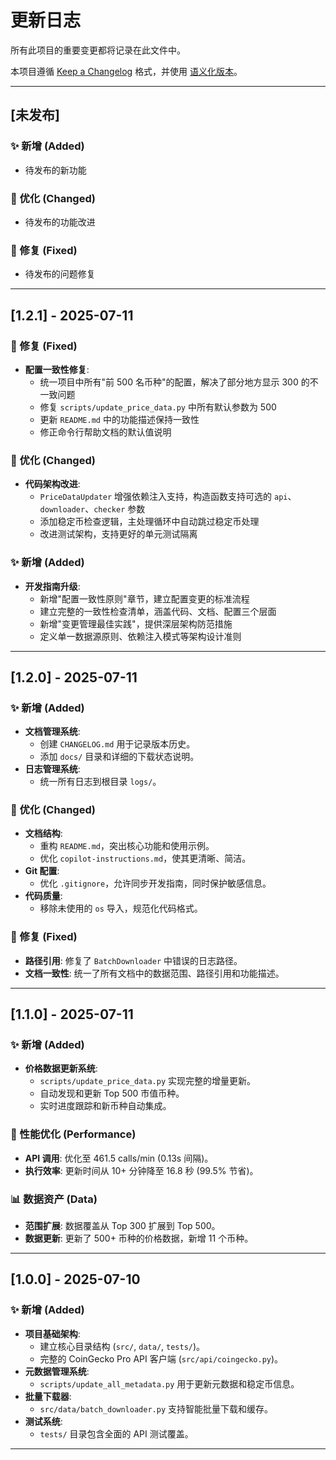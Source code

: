# 更新日志

所有此项目的重要变更都将记录在此文件中。

本项目遵循 [Keep a Changelog](https://keepachangelog.com/zh-CN/1.0.0/) 格式，并使用 [语义化版本](https://semver.org/lang/zh-CN/)。

---

## [未发布]

### ✨ 新增 (Added)

- 待发布的新功能

### 🔧 优化 (Changed)

- 待发布的功能改进

### 🐛 修复 (Fixed)

- 待发布的问题修复

---

## [1.2.1] - 2025-07-11

### 🐛 修复 (Fixed)

- **配置一致性修复**:
  - 统一项目中所有"前 500 名币种"的配置，解决了部分地方显示 300 的不一致问题
  - 修复 `scripts/update_price_data.py` 中所有默认参数为 500
  - 更新 `README.md` 中的功能描述保持一致性
  - 修正命令行帮助文档的默认值说明

### 🔧 优化 (Changed)

- **代码架构改进**:
  - `PriceDataUpdater` 增强依赖注入支持，构造函数支持可选的 `api`、`downloader`、`checker` 参数
  - 添加稳定币检查逻辑，主处理循环中自动跳过稳定币处理
  - 改进测试架构，支持更好的单元测试隔离

### ✨ 新增 (Added)

- **开发指南升级**:
  - 新增"配置一致性原则"章节，建立配置变更的标准流程
  - 建立完整的一致性检查清单，涵盖代码、文档、配置三个层面
  - 新增"变更管理最佳实践"，提供深层架构防范措施
  - 定义单一数据源原则、依赖注入模式等架构设计准则

---

## [1.2.0] - 2025-07-11

### ✨ 新增 (Added)

- **文档管理系统**:
  - 创建 `CHANGELOG.md` 用于记录版本历史。
  - 添加 `docs/` 目录和详细的下载状态说明。
- **日志管理系统**:
  - 统一所有日志到根目录 `logs/`。

### 🔧 优化 (Changed)

- **文档结构**:
  - 重构 `README.md`，突出核心功能和使用示例。
  - 优化 `copilot-instructions.md`，使其更清晰、简洁。
- **Git 配置**:
  - 优化 `.gitignore`，允许同步开发指南，同时保护敏感信息。
- **代码质量**:
  - 移除未使用的 `os` 导入，规范化代码格式。

### 🐛 修复 (Fixed)

- **路径引用**: 修复了 `BatchDownloader` 中错误的日志路径。
- **文档一致性**: 统一了所有文档中的数据范围、路径引用和功能描述。

---

## [1.1.0] - 2025-07-11

### ✨ 新增 (Added)

- **价格数据更新系统**:
  - `scripts/update_price_data.py` 实现完整的增量更新。
  - 自动发现和更新 Top 500 市值币种。
  - 实时进度跟踪和新币种自动集成。

### 🚀 性能优化 (Performance)

- **API 调用**: 优化至 461.5 calls/min (0.13s 间隔)。
- **执行效率**: 更新时间从 10+ 分钟降至 16.8 秒 (99.5% 节省)。

### 📊 数据资产 (Data)

- **范围扩展**: 数据覆盖从 Top 300 扩展到 Top 500。
- **数据更新**: 更新了 500+ 币种的价格数据，新增 11 个币种。

---

## [1.0.0] - 2025-07-10

### ✨ 新增 (Added)

- **项目基础架构**:
  - 建立核心目录结构 (`src/`, `data/`, `tests/`)。
  - 完整的 CoinGecko Pro API 客户端 (`src/api/coingecko.py`)。
- **元数据管理系统**:
  - `scripts/update_all_metadata.py` 用于更新元数据和稳定币信息。
- **批量下载器**:
  - `src/data/batch_downloader.py` 支持智能批量下载和缓存。
- **测试系统**:
  - `tests/` 目录包含全面的 API 测试覆盖。

---
